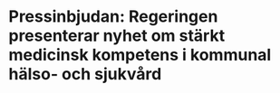 # Pressinbjudan: Regeringen presenterar nyhet om stärkt medicinsk kompetens i kommunal hälso- och sjukvård


